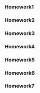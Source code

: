 ### Homework1  
### Homework2  
### Homework3  
### Homework4  
### Homework5  
### Homework6  
### Homework7  

